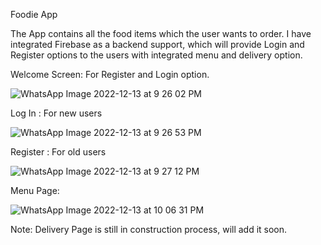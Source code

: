Foodie App

The App contains all the food items which the user wants to order.
I have integrated Firebase as a backend support, which will provide Login and Register options to the users with integrated menu and delivery option.

Welcome Screen: For Register and Login option.

![WhatsApp Image 2022-12-13 at 9 26 02 PM](https://user-images.githubusercontent.com/100715571/207393426-6c4179ef-89a0-4b2c-95cd-e485fff7bc54.jpeg)

Log In : For new users

![WhatsApp Image 2022-12-13 at 9 26 53 PM](https://user-images.githubusercontent.com/100715571/207393629-d478860e-1ed9-4f6c-b4cb-e1d48bdc0eff.jpeg)

Register : For old users

![WhatsApp Image 2022-12-13 at 9 27 12 PM](https://user-images.githubusercontent.com/100715571/207393817-d11e6406-9d1a-4d68-b551-2712d5b53b3b.jpeg)

Menu Page:

![WhatsApp Image 2022-12-13 at 10 06 31 PM](https://user-images.githubusercontent.com/100715571/207394260-5c029802-65c2-4e1e-9408-68d655f9610c.jpeg)

Note: Delivery Page is still in construction process, will add it soon.



